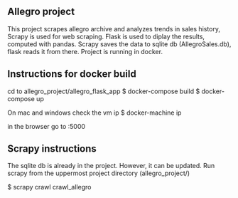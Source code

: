 Allegro project
---------------
This project scrapes allegro archive and analyzes trends in sales history,
Scrapy is used for web scraping. Flask is used to diplay the results, computed with pandas.
Scrapy saves the data to sqlite db (AllegroSales.db), flask reads it from there.
Project is running in docker.



Instructions for docker build
-----------------------------
cd to allegro_project/allegro_flask_app
$ docker-compose build
$ docker-compose up

On mac and windows check the vm ip
$ docker-machine ip

in the browser go to <docker-machine ip>:5000

Scrapy instructions
-------------------
The sqlite db is already in the project. However, it can be updated.
Run scrapy from the uppermost project directory (allegro_project/)

$ scrapy crawl crawl_allegro 
